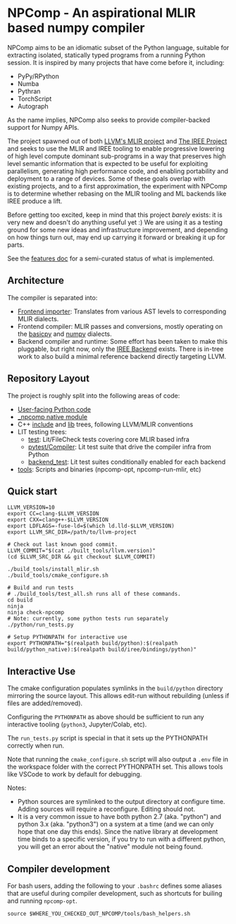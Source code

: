 # NPComp - An aspirational MLIR based numpy compiler

NPComp aims to be an idiomatic subset of the Python language, suitable for
extracting isolated, statically typed programs from a running Python session.
It is inspired by many projects that have come before it, including:

* PyPy/RPython
* Numba
* Pythran
* TorchScript
* Autograph

As the name implies, NPComp also seeks to provide compiler-backed support
for Numpy APIs.

The project spawned out of both [LLVM's MLIR project](https://mlir.llvm.org/)
and [The IREE Project](https://github.com/google/iree) and seeks to use the
MLIR and IREE tooling to enable progressive lowering of high level compute
dominant sub-programs in a way that preserves high level semantic information
that is expected to be useful for exploiting parallelism, generating high
performance code, and enabling portability and deployment to a range of
devices. Some of these goals overlap with existing projects, and to a first
approximation, the experiment with NPComp is to determine whether rebasing
on the MLIR tooling and ML backends like IREE produce a lift.

Before getting too excited, keep in mind that this project *barely* exists: it
is very new and doesn't do anything useful yet :) We are using it as a testing
ground for some new ideas and infrastructure improvement, and depending on
how things turn out, may end up carrying it forward or breaking it up for
parts.

See the [features doc](docs/features.md) for a semi-curated status of what is
implemented.

## Architecture

The compiler is separated into:

* [Frontend importer](python/npcomp/compiler/frontend.py): Translates from
  various AST levels to corresponding MLIR dialects.
* Frontend compiler: MLIR passes and conversions, mostly operating on the
  [basicpy](include/Dialect/Basicpy/IR/BasicpyOps.td) and
  [numpy](include/Dialect/Numpy/IR/NumpyOps.td) dialects.
* Backend compiler and runtime: Some effort has been taken to make this
  pluggable, but right now, only the [IREE Backend](python/npcomp/compiler/backend/iree.py)
  exists. There is in-tree work to also build a minimal reference backend
  directly targeting LLVM.

## Repository Layout

The project is roughly split into the following areas of code:

* [User-facing Python code](python/npcomp)
* [_npcomp native module](python_native)
* C++ [include](include) and [lib](lib) trees, following LLVM/MLIR conventions
* LIT testing trees:
  * [test](test): Lit/FileCheck tests covering core MLIR based infra
  * [pytest/Compiler](pytest/Compiler): Lit test suite that drive the compiler 
    infra from Python
  * [backend_test](backend_test): Lit test suites conditionally enabled for
    each backend
* [tools](tools): Scripts and binaries (npcomp-opt, npcomp-run-mlir, etc)

## Quick start

```
LLVM_VERSION=10
export CC=clang-$LLVM_VERSION
export CXX=clang++-$LLVM_VERSION
export LDFLAGS=-fuse-ld=$(which ld.lld-$LLVM_VERSION)
export LLVM_SRC_DIR=/path/to/llvm-project

# Check out last known good commit.
LLVM_COMMIT="$(cat ./built_tools/llvm.version)"
(cd $LLVM_SRC_DIR && git checkout $LLVM_COMMIT)

./build_tools/install_mlir.sh
./build_tools/cmake_configure.sh

# Build and run tests
# ./build_tools/test_all.sh runs all of these commands.
cd build
ninja
ninja check-npcomp
# Note: currently, some python tests run separately
./python/run_tests.py

# Setup PYTHONPATH for interactive use
export PYTHONPATH="$(realpath build/python):$(realpath build/python_native):$(realpath build/iree/bindings/python)"
```

## Interactive Use

The cmake configuration populates symlinks in the `build/python` directory
mirroring the source layout. This allows edit-run without rebuilding (unless
if files are added/removed).

Configuring the `PYTHONPATH` as above should be sufficient to run any 
interactive tooling (`python3`, Jupyter/Colab, etc).

The `run_tests.py` script is special in that it sets up the PYTHONPATH
correctly when run.

Note that running the `cmake_configure.sh` script will also output a `.env`
file in the workspace folder with the correct PYTHONPATH set. This allows
tools like VSCode to work by default for debugging.

Notes:

* Python sources are symlinked to the output directory at configure time.
  Adding sources will require a reconfigure. Editing should not.
* It is a very common issue to have both python 2.7 (aka. "python") and python
  3.x (aka. "python3") on a system at a time (and we can only hope that one
  day this ends). Since the native library at development time binds to a
  specific version, if you try to run with a different python, you will get
  an error about the "native" module not being found.

## Compiler development

For bash users, adding the following to your `.bashrc` defines some aliases
that are useful during compiler development, such as shortcuts for builing
and running `npcomp-opt`.

```
source $WHERE_YOU_CHECKED_OUT_NPCOMP/tools/bash_helpers.sh
```
